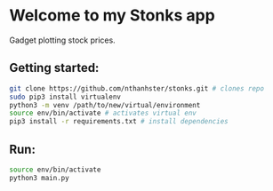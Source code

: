 # Welcome to my Stonks app
Gadget plotting stock prices.
## Getting started:
```bash
git clone https://github.com/nthanhster/stonks.git # clones repo
sudo pip3 install virtualenv
python3 -m venv /path/to/new/virtual/environment
source env/bin/activate # activates virtual env
pip3 install -r requirements.txt # install dependencies
```

## Run:
```bash
source env/bin/activate
python3 main.py
```




